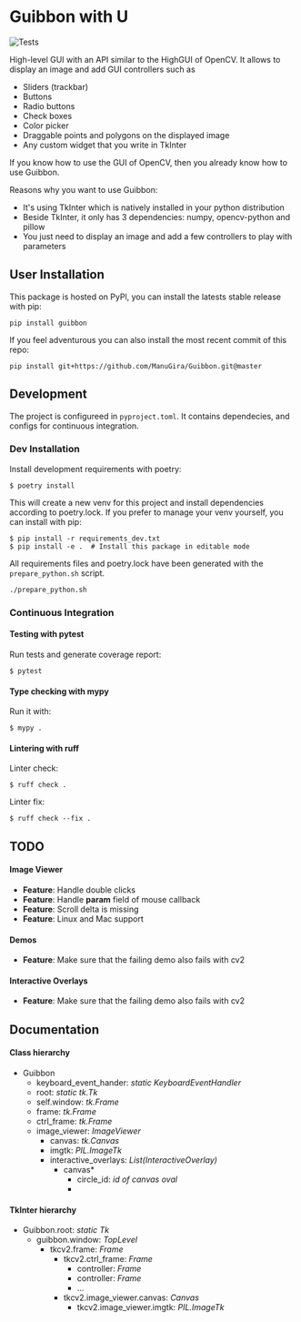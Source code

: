 # Guibbon with U
![Tests](https://github.com/ManuGira/Guibbon/actions/workflows/tests.yml/badge.svg)

High-level GUI with an API similar to the HighGUI of OpenCV. It allows to display an image and add GUI controllers such as
 - Sliders (trackbar)
 - Buttons
 - Radio buttons
 - Check boxes
 - Color picker
 - Draggable points and polygons on the displayed image
 - Any custom widget that you write in TkInter

If you know how to use the GUI of OpenCV, then you already know how to use Guibbon. 

Reasons why you want to use Guibbon:
 - It's using TkInter which is natively installed in your python distribution
 - Beside TkInter, it only has 3 dependencies: numpy, opencv-python and pillow
 - You just need to display an image and add a few controllers to play with parameters


## User Installation
This package is hosted on PyPl, you can install the latests stable release with pip:
```
pip install guibbon
```
If you feel adventurous you can also install the most recent commit of this repo:
```
pip install git+https://github.com/ManuGira/Guibbon.git@master
```
## Development 

The project is configureed in `pyproject.toml`. It contains dependecies, and configs for continuous integration.

### Dev Installation
Install development requirements with poetry:
```
$ poetry install
```
This will create a new venv for this project and install dependencies according to poetry.lock. If you prefer to manage your venv yourself, you can install with pip:
```
$ pip install -r requirements_dev.txt
$ pip install -e .  # Install this package in editable mode
``` 
All requirements files and poetry.lock have been generated with the `prepare_python.sh` script.
```
./prepare_python.sh
```

### Continuous Integration
#### Testing with pytest 
Run tests and generate coverage report:
```
$ pytest 
```
#### Type checking with mypy
Run it with:
```
$ mypy .
```
#### Lintering with ruff
Linter check:
```
$ ruff check .
```
Linter fix:
```
$ ruff check --fix .
```

## TODO

#### Image Viewer
* **Feature**: Handle double clicks
* **Feature**: Handle **param** field of mouse callback
* **Feature**: Scroll delta is missing
* **Feature**: Linux and Mac support

#### Demos
* **Feature**: Make sure that the failing demo also fails with cv2

#### Interactive Overlays
* **Feature**: Make sure that the failing demo also fails with cv2


## Documentation

#### Class hierarchy
* Guibbon
  * keyboard_event_hander: *static KeyboardEventHandler*
  * root: *static tk.Tk*
  * self.window: *tk.Frame*
  * frame: *tk.Frame*
  * ctrl_frame: *tk.Frame*
  * image_viewer: *ImageViewer*
    * canvas: *tk.Canvas*
    * imgtk: *PIL.ImageTk*
    * interactive_overlays: *List(InteractiveOverlay)*
      * canvas*
        * circle_id: *id of canvas oval*
        * 

#### TkInter hierarchy
* Guibbon.root: *static Tk*
  * guibbon.window: *TopLevel*
    * tkcv2.frame: *Frame*
      * tkcv2.ctrl_frame: *Frame*
        * controller: *Frame*
        * controller: *Frame*
        * ...
      * tkcv2.image_viewer.canvas: *Canvas*
        * tkcv2.image_viewer.imgtk: *PIL.ImageTk*
